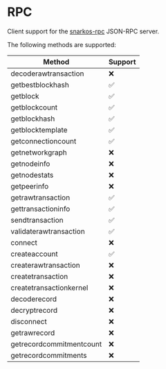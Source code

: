# RPC
Client support for the [snarkos-rpc](https://github.com/AleoHQ/snarkOS/tree/master/rpc) JSON-RPC server.

The following methods are supported:

| Method      | Support |
| ----------- | ----------- |
| decoderawtransaction | ❌ |
| getbestblockhash | ✅ |
| getblock | ✅ | 
| getblockcount | ✅ |
| getblockhash | ✅ |
| getblocktemplate | ✅ |
| getconnectioncount | ✅ |
| getnetworkgraph | ❌ |
| getnodeinfo | ❌ |
| getnodestats | ❌ |
| getpeerinfo | ❌ |
| getrawtransaction | ✅ |
| gettransactioninfo | ✅ |
| sendtransaction | ✅ |
| validaterawtransaction | ✅ |
| connect | ❌ |
| createaccount | ✅ |
| createrawtransaction | ❌ |
| createtransaction | ❌ |
| createtransactionkernel | ❌ |
| decoderecord | ❌ |
| decryptrecord | ❌ |
| disconnect | ❌ |
| getrawrecord | ❌ |
| getrecordcommitmentcount | ❌ |
| getrecordcommitments | ❌ |